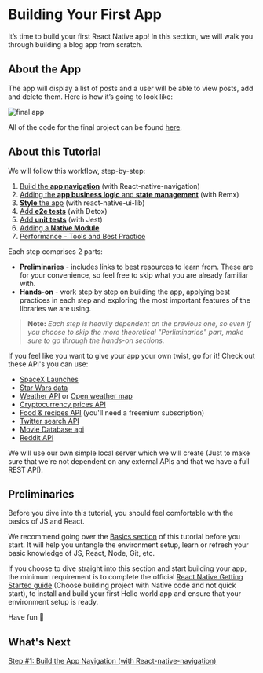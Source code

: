 # Building Your First App

It’s time to build your first React Native app! In this section, we will walk you through building a blog app from scratch.

## About the App

The app will display a list of posts and a user will be able to view posts, add and delete them. Here is how it’s going to look like:

![final app](https://github.com/wix-playground/wix-mobile-crash-course/blob/master/assets/finalApp.gif)

All of the code for the final project can be found [here](https://github.com/wix-playground/wix-mobile-crash-course).

## About this Tutorial

We will follow this workflow, step-by-step:

1. [Build the **app navigation**](App.Navigation.md) (with React-native-navigation)
2. [Adding the **app business logic** and **state management**](App.Remx.md) (with Remx)
3. [**Style** the app](App.UiLib.md) (with react-native-ui-lib)
4. [Add **e2e tests**](App.e2e.md) (with Detox)
5. [Add **unit tests**](App.tests.md) (with Jest)
6. [Adding a **Native Module**](App.NativeModule.md)
7. [Performance - Tools and Best Practice](App.performance.md)


Each step comprises 2 parts:

* **Preliminaries** - includes links to best resources to learn from. These are for your convenience, so feel free to skip what you are already familiar with.
* **Hands-on** - work step by step on building the app, applying best practices in each step and exploring the most important features of the libraries we are using.

> __**Note:**__ *Each step is heavily dependent on the previous one, so even if you choose to skip the more theoretical "Perliminaries" part, make sure to go through the hands-on sections.*

If you feel like you want to give your app your own twist, go for it! Check out these API's you can use:
* [SpaceX Launches](https://github.com/r-spacex/SpaceX-API)
* [Star Wars data](https://swapi.co/)
* [Weather API](https://www.metaweather.com/api/) or [Open weather map](http://openweathermap.org/current)
* [Cryptocurrency prices API](https://www.coindesk.com/api/)
* [Food & recipes API](https://spoonacular.com/food-api)  (you'll need a freemium subscription)
* [Twitter search API](https://dev.twitter.com/rest/public/search)
* [Movie Database api](https://www.themoviedb.org/documentation/api)
* [Reddit API](https://www.reddit.com/dev/api/)

We will use our own simple local server which we will create (Just to make sure that we're not dependent on any external APIs and that we have a full REST API).

## Preliminaries
Before you dive into this tutorial, you should feel comfortable with the basics of JS and React.

We recommend going over the [Basics section](https://github.com/wix-playground/wix-mobile-crash-course#1-learn-the-basics) of this tutorial before you start. It will help you untangle the environment setup, learn or refresh your basic knowledge of JS, React, Node, Git, etc.

If you choose to dive straight into this section and start building your app, the minimum requirement is to complete the official [React Native Getting Started guide](https://facebook.github.io/react-native/docs/getting-started.html) (Choose building project with Native code and not quick start), to install and build your first Hello world app and ensure that your environment setup is ready.

Have fun 🚀

## What's Next
[Step #1: Build the App Navigation (with React-native-navigation)](App.Navigation.md)
